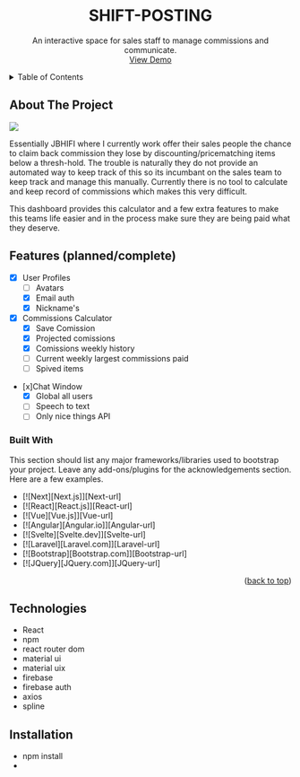 <div align="center">

  <h1 align="center">SHIFT-POSTING</h1>

  <p align="center">
    An interactive space for sales staff to manage commissions and communicate.
    <br />
    <a href="https://github.com/othneildrew/Best-README-Template">View Demo</a>
    <br/>
  </p>
</div>

<details>
  <summary>Table of Contents</summary>
  <ol>
    <li>
      <a href="#about-the-project">About The Project</a>
      <ul>
        <li><a href="#features">Features</a></li>
        <li><a href="#built-with">Built With</a></li>
      </ul>
    </li>
    <li>
      <a href="#getting-started">Getting Started</a>
      <ul>
        <li><a href="#prerequisites">Prerequisites</a></li>
        <li><a href="#installation">Installation</a></li>
      </ul>
    </li>
    <li><a href="#usage">Usage</a></li>
    <li><a href="#roadmap">Roadmap</a></li>
    <li><a href="#contributing">Contributing</a></li>
    <li><a href="#license">License</a></li>
    <li><a href="#contact">Contact</a></li>
    <li><a href="#acknowledgments">Acknowledgments</a></li>
  </ol>
</details>

## About The Project
<img src='/Users/jordanallen/Desktop/Documents/Project_4/shiftposting/public/Screenshot 2023-03-03 at 6.16.51 pm.png'>

Essentially JBHIFI where I currently work offer their sales people the chance to claim back commission they lose by discounting/pricematching items below a thresh-hold. The trouble is naturally they do not provide an automated way to keep track of this so its incumbant on the sales team to keep track and manage this manually. Currently there is no tool to calculate and keep record of commissions which makes this very difficult. 

This dashboard provides this calculator and a few extra features to make this teams life easier and in the process make sure they are being paid what they deserve. 

## Features (planned/complete)
 - [x] User Profiles 
    - [ ] Avatars
    - [x] Email auth
    - [x] Nickname's

 - [x] Commissions Calculator
    - [x] Save Comission
    - [x] Projected comissions
    - [x] Comissions weekly history
    - [ ] Current weekly largest commissions paid
    - [ ] Spived items
    
- [x]Chat Window
    - [x] Global all users 
    - [ ] Speech to text 
    - [ ] Only nice things API

### Built With

This section should list any major frameworks/libraries used to bootstrap your project. Leave any add-ons/plugins for the acknowledgements section. Here are a few examples.

* [![Next][Next.js]][Next-url]
* [![React][React.js]][React-url]
* [![Vue][Vue.js]][Vue-url]
* [![Angular][Angular.io]][Angular-url]
* [![Svelte][Svelte.dev]][Svelte-url]
* [![Laravel][Laravel.com]][Laravel-url]
* [![Bootstrap][Bootstrap.com]][Bootstrap-url]
* [![JQuery][JQuery.com]][JQuery-url]

<p align="right">(<a href="#readme-top">back to top</a>)</p>

## Technologies 
- React 
- npm 
- react router dom
- material ui 
- material uix 
- firebase 
- firebase auth 
- axios
- spline 

## Installation 
- npm install 
- 